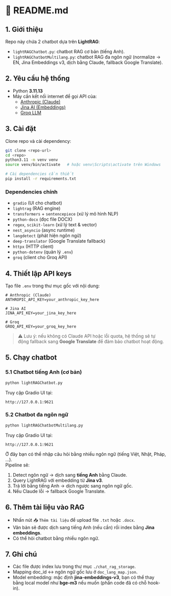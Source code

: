 # 📘 README.md

## 1. Giới thiệu
Repo này chứa 2 chatbot dựa trên **LightRAG**:
- `lightRAGChatbot.py`: chatbot RAG cơ bản (tiếng Anh).
- `lightRAGChatbotMultilang.py`: chatbot RAG đa ngôn ngữ (normalize → EN, Jina Embeddings v3, dịch bằng Claude, fallback Google Translate).

## 2. Yêu cầu hệ thống
- Python **3.11.13**
- Máy cần kết nối internet để gọi API của:
  - [Anthropic (Claude)](https://console.anthropic.com/dashboard)
  - [Jina AI (Embeddings)](https://jina.ai/api-dashboard/embedding)
  - [Groq LLM](https://console.groq.com/home)

## 3. Cài đặt
Clone repo và cài dependency:

```bash
git clone <repo-url>
cd <repo>
python3.11 -m venv venv
source venv/bin/activate   # hoặc venv\Scripts\activate trên Windows

# Cài dependencies cần thiết
pip install -r requirements.txt
```

### Dependencies chính
- `gradio` (UI cho chatbot)  
- `lightrag` (RAG engine)  
- `transformers` + `sentencepiece` (xử lý mô hình NLP)  
- `python-docx` (đọc file DOCX)  
- `regex`, `scikit-learn` (xử lý text & vector)  
- `nest_asyncio` (async runtime)  
- `langdetect` (phát hiện ngôn ngữ)  
- `deep-translator` (Google Translate fallback)  
- `httpx` (HTTP client)  
- `python-dotenv` (quản lý `.env`)  
- `groq` (client cho Groq API)  

## 4. Thiết lập API keys
Tạo file `.env` trong thư mục gốc với nội dung:

```env
# Anthropic (Claude)
ANTHROPIC_API_KEY=your_anthropic_key_here

# Jina AI
JINA_API_KEY=your_jina_key_here

# Groq
GROQ_API_KEY=your_groq_key_here

```

> ⚠️ Lưu ý: nếu không có Claude API hoặc lỗi quota, hệ thống sẽ tự động fallback sang **Google Translate** để đảm bảo chatbot hoạt động.

## 5. Chạy chatbot

### 5.1 Chatbot tiếng Anh (cơ bản)
```bash
python lightRAGChatbot.py
```

Truy cập Gradio UI tại:
```
http://127.0.0.1:9621
```

### 5.2 Chatbot đa ngôn ngữ
```bash
python lightRAGChatbotMultilang.py
```

Truy cập Gradio UI tại:
```
http://127.0.0.1:9621
```

Ở đây bạn có thể nhập câu hỏi bằng nhiều ngôn ngữ (tiếng Việt, Nhật, Pháp, …).  
Pipeline sẽ:
1. Detect ngôn ngữ → dịch sang **tiếng Anh** bằng Claude.  
2. Query LightRAG với embedding từ **Jina v3**.  
3. Trả lời bằng tiếng Anh → dịch ngược sang ngôn ngữ gốc.  
4. Nếu Claude lỗi → fallback Google Translate.  

## 6. Thêm tài liệu vào RAG
- Nhấn nút 📥 `Thêm tài liệu` để upload file `.txt` hoặc `.docx`.  
- Văn bản sẽ được dịch sang tiếng Anh (nếu cần) rồi index bằng **Jina embeddings**.  
- Có thể hỏi chatbot bằng nhiều ngôn ngữ.

## 7. Ghi chú
- Các file được index lưu trong thư mục `./chat_rag_storage`.  
- Mapping doc_id ↔ ngôn ngữ gốc lưu ở `doc_lang_map.json`.  
- Model embedding: mặc định **jina-embeddings-v3**, bạn có thể thay bằng local model như **bge-m3** nếu muốn (phần code đã có chỗ hook-in).  
